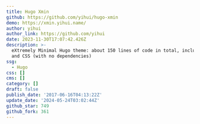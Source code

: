 ```yaml
---
title: Hugo Xmin
github: https://github.com/yihui/hugo-xmin
demo: https://xmin.yihui.name/
author: yihui
author_link: https://github.com/yihui
date: 2023-11-30T17:07:42.426Z
description: >-
  eXtremely Minimal Hugo theme: about 150 lines of code in total, including HTML
  and CSS (with no dependencies)
ssg:
  - Hugo
css: []
cms: []
category: []
draft: false
publish_date: '2017-06-16T04:13:22Z'
update_date: '2024-05-24T03:02:44Z'
github_star: 749
github_fork: 361
---
```

